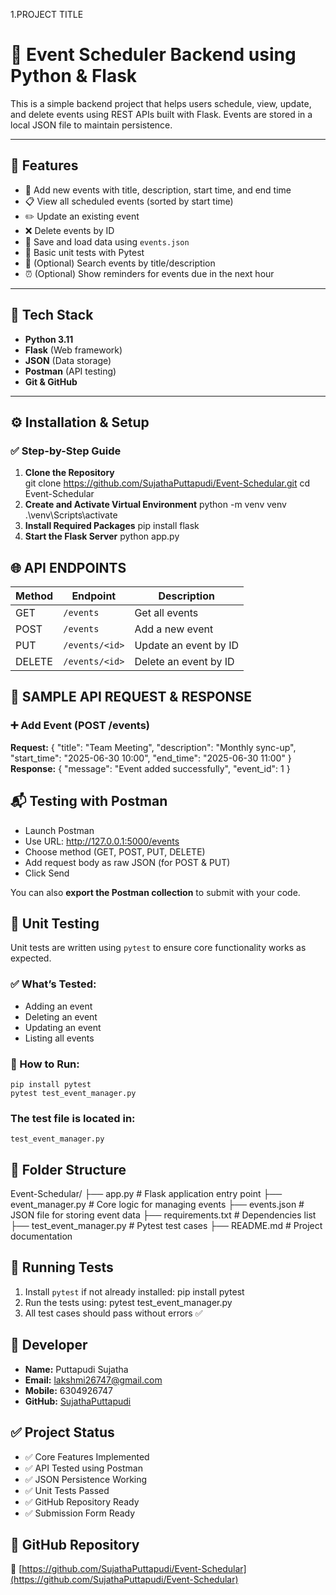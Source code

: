 1.PROJECT TITLE 


# 📅 Event Scheduler Backend using Python & Flask

This is a simple backend project that helps users schedule, view, update, and delete events using REST APIs built with Flask. Events are stored in a local JSON file to maintain persistence.

---

## 🚀 Features

- 📌 Add new events with title, description, start time, and end time
- 📋 View all scheduled events (sorted by start time)
- ✏️ Update an existing event
- ❌ Delete events by ID
- 💾 Save and load data using `events.json`
- 🧪 Basic unit tests with Pytest
- 🔎 (Optional) Search events by title/description
- ⏰ (Optional) Show reminders for events due in the next hour

---

## 🧰 Tech Stack

- **Python 3.11**
- **Flask** (Web framework)
- **JSON** (Data storage)
- **Postman** (API testing)
- **Git & GitHub**

---

## ⚙️ Installation & Setup

### ✅ Step-by-Step Guide

1. **Clone the Repository**  
   git clone https://github.com/SujathaPuttapudi/Event-Schedular.git
   cd Event-Schedular 
2. **Create and Activate Virtual Environment**
    python -m venv venv
    .\venv\Scripts\activate 
3. **Install Required Packages**
    pip install flask
4. **Start the Flask Server**
    python app.py

## 🌐 API ENDPOINTS


| Method | Endpoint       | Description           |
| ------ | -------------- | --------------------- |
| GET    | `/events`      | Get all events        |
| POST   | `/events`      | Add a new event       |
| PUT    | `/events/<id>` | Update an event by ID |
| DELETE | `/events/<id>` | Delete an event by ID |

## 🧪 SAMPLE API REQUEST & RESPONSE
### ➕ Add Event (POST /events)
**Request:**
{
  "title": "Team Meeting",
  "description": "Monthly sync-up",
  "start_time": "2025-06-30 10:00",
  "end_time": "2025-06-30 11:00"
}
**Response:**
{
  "message": "Event added successfully",
  "event_id": 1
}
 
## 📬 Testing with Postman

- Launch Postman
- Use URL: http://127.0.0.1:5000/events
- Choose method (GET, POST, PUT, DELETE)
- Add request body as raw JSON (for POST & PUT)
- Click Send

You can also **export the Postman collection** to submit with your code.


## 🧪 Unit Testing

Unit tests are written using `pytest` to ensure core functionality works as expected.

### ✅ What’s Tested:
- Adding an event
- Deleting an event
- Updating an event
- Listing all events

### 🧪 How to Run:
    pip install pytest
    pytest test_event_manager.py

### The test file is located in:
    test_event_manager.py


## 📂 Folder Structure

Event-Schedular/
├── app.py                 # Flask application entry point
├── event_manager.py       # Core logic for managing events
├── events.json            # JSON file for storing event data
├── requirements.txt       # Dependencies list
├── test_event_manager.py  # Pytest test cases
├── README.md              # Project documentation


## 🧪 Running Tests

1. Install `pytest` if not already installed:
   pip install pytest
2. Run the tests using:
    pytest test_event_manager.py
3. All test cases should pass without errors ✅


## 👤 Developer

- **Name:** Puttapudi Sujatha  
- **Email:** lakshmi26747@gmail.com  
- **Mobile:** 6304926747  
- **GitHub:** [SujathaPuttapudi](https://github.com/SujathaPuttapudi) 

## ✅ Project Status

- ✅ Core Features Implemented
- ✅ API Tested using Postman
- ✅ JSON Persistence Working
- ✅ Unit Tests Passed
- ✅ GitHub Repository Ready
- ✅ Submission Form Ready


## 📎 GitHub Repository

🔗 [https://github.com/SujathaPuttapudi/Event-Schedular](https://github.com/SujathaPuttapudi/Event-Schedular)











